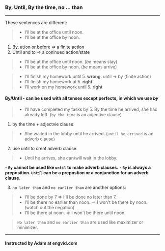 ### By, Until, By the time, no ... than
---

These sentences are different:

> - I'll be at the office until noon.
> - I'll be at the office by noon.

1. By, at/on or before => a finite action
2. Until and to => a coninued action/state

> - I'll be at the office until noon. (*be* means stay)
> - I'll be at the office by noon. (*be* means arrive)  

> - I'll finish my homework until 5. **wrong**. until -> by (finite action)
> - I'll finish my homework at 5. **right**
> - I'll work on my homework until 5. **right**

#### By/Until - can be used with all tenses except perfects, in which we use *by*

> - I'll have completed my tasks by 5.
> By the time he arrived, she had already left. (`by the time` is an adjective clause)

1. by the time + adjectvie clause:
> - She waited in the lobby until he arrived. (`until he arrived` is an adverb clause)

2. use until to creat adverb clause:
> - Until he arrives, she can/will wait in the lobby. 

**- `By` cannot be used like `until` to make adverb clauses.**
**- `By` is always a preposition. `Until` can be a prepostion or a conjunction for an adverb clause**.

3. `no later than` and `no earlier than` are another options:
> - I'll be done by 7 => I'll be done no later than 7.
> - I'll be there no earlier than noon. => I won't be there by noon. (watch out the negation)
> - I'll be there at noon. => I won't be there until noon.

> `No later than` and `no earlier than` are used like maximizer or minimizer.

---
#### Instructed by Adam at engvid.com
